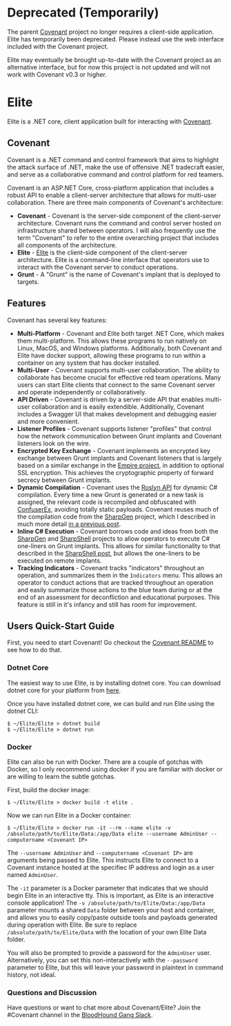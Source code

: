 # Deprecated (Temporarily)

The parent [Covenant](https://github.com/cobbr/Covenant) project no longer requires a client-side application. Elite has temporarily been deprecated. Please instead use the web interface included with the Covenant project.

Elite may eventually be brought up-to-date with the Covenant project as an alternative interface, but for now this project is not updated and will not work with Covenant v0.3 or higher.

# Elite

Elite is a .NET core, client application built for interacting with [Covenant](https://github.com/cobbr/Covenant).

## Covenant

Covenant is a .NET command and control framework that aims to highlight the attack surface of .NET, make the use of offensive .NET tradecraft easier, and serve as a collaborative command and control platform for red teamers.

Covenant is an ASP.NET Core, cross-platform application that includes a robust API to enable a client-server architecture that allows for multi-user collaboration. There are three main components of Covenant's architecture:

* **Covenant** - Covenant is the server-side component of the client-server architecture. Covenant runs the command and control server hosted on infrastructure shared between operators. I will also frequently use the term "Covenant" to refer to the entire overarching project that includes all components of the architecture.
* **Elite** - [Elite](https://github.com/cobbr/Elite) is the client-side component of the client-server architecture. Elite is a command-line interface that operators use to interact with the Covenant server to conduct operations.
* **Grunt** - A "Grunt" is the name of Covenant's implant that is deployed to targets.

## Features

Covenant has several key features:

* **Multi-Platform** - Covenant and Elite both target .NET Core, which makes them multi-platform. This allows these programs to run natively on Linux, MacOS, and Windows platforms. Additionally, both Covenant and Elite have docker support, allowing these programs to run within a container on any system that has docker installed.
* **Multi-User** - Covenant supports multi-user collaboration. The ability to collaborate has become crucial for effective red team operations. Many users can start Elite clients that connect to the same Covenant server and operate independently or collaboratively.
* **API Driven** - Covenant is driven by a server-side API that enables multi-user collaboration and is easily extendible. Additionally, Covenant includes a Swagger UI that makes development and debugging easier and more convenient.
* **Listener Profiles** - Covenant supports listener "profiles" that control how the network communication between Grunt implants and Covenant listeners look on the wire.
* **Encrypted Key Exchange** - Covenant implements an encrypted key exchange between Grunt implants and Covenant listeners that is largely based on a similar exchange in the [Empire project](https://github.com/EmpireProject/Empire), in addition to optional SSL encryption. This achieves the cryptographic property of forward secrecy between Grunt implants.
* **Dynamic Compilation** - Covenant uses the [Roslyn API](https://github.com/dotnet/roslyn) for dynamic C# compilation. Every time a new Grunt is generated or a new task is assigned, the relevant code is recompiled and obfuscated with [ConfuserEx](https://github.com/mkaring/ConfuserEx), avoiding totally static payloads. Covenant reuses much of the compilation code from the [SharpGen](https://github.com/cobbr/sharpgen) project, which I described in much more detail [in a previous post](https://cobbr.io/SharpGen.html).
* **Inline C# Execution** - Covenant borrows code and ideas from both the [SharpGen](https://github.com/cobbr/sharpgen) and [SharpShell](https://github.com/cobbr/sharpshell) projects to allow operators to execute C# one-liners on Grunt implants. This allows for similar functionality to that described in the [SharpShell post](https://cobbr.io/SharpShell.html), but allows the one-liners to be executed on remote implants.
* **Tracking Indicators** - Covenant tracks "indicators" throughout an operation, and summarizes them in the `Indicators` menu. This allows an operator to conduct actions that are tracked throughout an operation and easily summarize those actions to the blue team during or at the end of an assessment for deconfliction and educational purposes. This feature is still in it's infancy and still has room for improvement.

## Users Quick-Start Guide

First, you need to start Covenant! Go checkout the [Covenant README](https://github.com/cobbr/Covenant/blob/master/README.md) to see how to do that.

### Dotnet Core

The easiest way to use Elite, is by installing dotnet core. You can download dotnet core for your platform from [here](https://dotnet.microsoft.com/download).

Once you have installed dotnet core, we can build and run Elite using the dotnet CLI:
```
$ ~/Elite/Elite > dotnet build
$ ~/Elite/Elite > dotnet run
```

### Docker

Elite can also be run with Docker. There are a couple of gotchas with Docker, so I only recommend using docker if you are familiar with docker or are willing to learn the subtle gotchas.

First, build the docker image:
```
$ ~/Elite/Elite > docker build -t elite .
```

Now we can run Elite in a Docker container:
```
$ ~/Elite/Elite > docker run -it --rm --name elite -v /absolute/path/to/Elite/Data:/app/Data elite --username AdminUser --computername <Covenant IP>
```
The `--username AdminUser` and `--computername <Covenant IP>` are arguments being passed to Elite. This instructs Elite to connect to a Covenant instance hosted at the specifiec IP address and login as a user named `AdminUser`.

The `-it` parameter is a Docker parameter that indicates that we should begin Elite in an interactive tty. This is important, as Elite is an interactive console application! The `-v /absolute/path/to/Elite/Data:/app/Data` parameter mounts a shared `Data` folder between your host and container, and allows you to easily copy/paste outside tools and payloads generated during operation with Elite. Be sure to replace `/absolute/path/to/Elite/Data` with the location of your own Elite Data folder.

You will also be prompted to provide a password for the `AdminUser` user. Alternatively, you can set this non-interactively with the `--password` parameter to Elite, but this will leave your password in plaintext in command history, not ideal.

### Questions and Discussion

Have questions or want to chat more about Covenant/Elite? Join the #Covenant channel in the [BloodHound Gang Slack](https://bloodhoundgang.herokuapp.com/).
